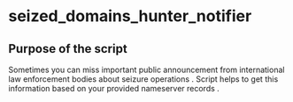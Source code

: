 # seized_domains_hunter_notifier


## Purpose of the script
Sometimes you can miss important public announcement from international law enforcement bodies about seizure operations . Script helps to get this information based on your provided nameserver records . 
